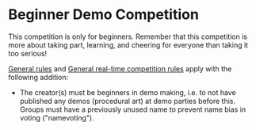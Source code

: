 # Beginner Demo Competition
This competition is only for beginners. Remember that this competition is more about taking part, learning, and cheering for everyone than taking it too serious!

[General rules](./general.md) and [General real-time competition rules](./realtime.md) apply with the following addition:

 * The creator(s) must be beginners in demo making, i.e. to not have published any demos (procedural art) at demo parties before this. Groups must have a previously unused name to prevent name bias in voting ("namevoting").

